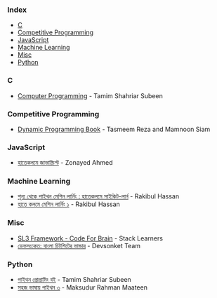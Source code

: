 ### Index

* [C](#c)
* [Competitive Programming](#competitive-programming)
* [JavaScript](#JavaScript)
* [Machine Learning](#machine-learning)
* [Misc](#misc)
* [Python](#python)


### C

* [Computer Programming](http://cpbook.subeen.com/p/blog-page.html) - Tamim Shahriar Subeen 


### Competitive Programming

* [Dynamic Programming Book](https://dp-bn.github.io) - Tasmeem Reza and Mamnoon Siam 


### JavaScript

* [হাতেকলমে জাভাস্ক্রিপ্ট](https://zonayed.js.org) - Zonayed Ahmed


### Machine Learning

* [শূন্য থেকে পাইথন মেশিন লার্নিং : হাতেকলমে সাইকিট-লার্ন](https://raqueeb.gitbook.io/scikit-learn/) - Rakibul Hassan
* [হাতে কলমে মেশিন লার্নিং ১](https://rakibul-hassan.gitbook.io/mlbook-titanic/) - Rakibul Hassan


### Misc

* [SL3 Framework - Code For Brain](https://sl3.app) - Stack Learners
* [ডেভসংকেত: বাংলা চিটশিটের ভান্ডার](https://devsonket.com) - Devsonket Team


### Python

* [পাইথন প্রোগ্রামিং বই](http://pybook.subeen.com) - Tamim Shahriar Subeen
* [সহজ ভাষায় পাইথন ৩](https://python.maateen.me) - Maksudur Rahman Maateen


